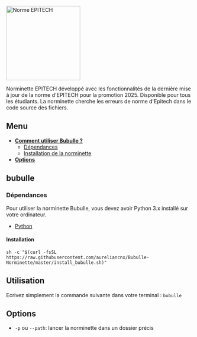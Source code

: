 [<img alt="Norme EPITECH" src="https://raw.githubusercontent.com/aureliancnx/Bubulle-Norminette/master/images/logo.png" width="200px"/>](https://github.com/aureliancnx/Bubulle-Norminette)

Norminette EPITECH développé avec les fonctionnalités de la dernière mise à jour de la norme d'EPITECH pour la promotion 2025. Disponible pour tous les étudiants.
La norminette cherche les erreurs de norme d'Epitech dans le code source des fichiers.

## Menu

* __[Comment utiliser Bubulle ?](#bubulle)__
  * [Dépendances](#dépendances)
  * [Installation de la norminette](#installation)
* __[Options](#options)__

## bubulle

### Dépendances
  Pour utiliser la norminette Bubulle, vous devez avoir Python 3.x installé sur votre ordinateur.
 - [Python](https://python.com)

#### Installation
```
sh -c "$(curl -fsSL https://raw.githubusercontent.com/aureliancnx/Bubulle-Norminette/master/install_bubulle.sh)"
```

## Utilisation

  Ecrivez simplement la commande suivante dans votre terminal : 
 `bubulle`

## Options

 - `-p` ou `--path`: lancer la norminette dans un dossier précis
